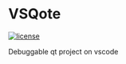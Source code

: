 # VSQote
[![license](https://img.shields.io/github/license/MuGeminorum-Archive/vsqote.svg)](https://github.com/MuGeminorum-Archive/vsqote/blob/main/LICENSE)

Debuggable qt project on vscode
